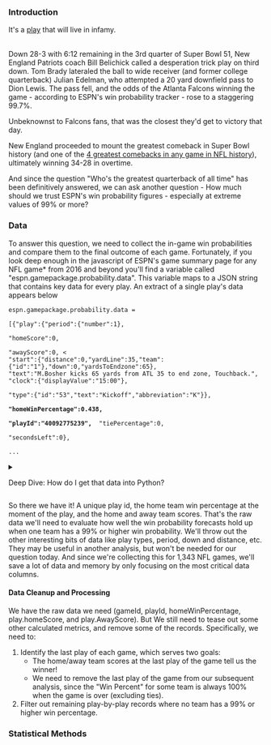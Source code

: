<h3>Introduction</h3>
It's a <a href="https://youtu.be/noLK78Hgq0A?t=4626">play</a> that will live in infamy.<br/><br/>

Down 28-3 with 6:12 remaining in the 3rd quarter of Super Bowl 51, New England Patriots coach Bill Belichick called a desperation trick play on third down. Tom Brady lateraled the ball to wide receiver (and former college quarterback) Julian Edelman, who attempted a 20 yard downfield pass to Dion Lewis. The pass fell, and the odds of the Atlanta Falcons winning the game - according to ESPN's win probability tracker - rose to a staggering 99.7%.

Unbeknownst to Falcons fans, that was the closest they'd get to victory that day.

New England proceeded to mount the greatest comeback in Super Bowl history (and one of the <a href="https://slate.com/culture/2017/02/did-the-falcons-really-have-a-99-percent-chance-to-win-the-super-bowl.html"> 4 greatest comebacks in any game in NFL history</a>), ultimately winning 34-28 in overtime.

And since the question "Who's the greatest quarterback of all time" has been definitively answered, we can ask another question - How much should we trust ESPN's win probability figures - especially at extreme values of 99% or more?

<h3>Data</h3>
To answer this question, we need to collect the in-game win probabilities and compare them to the final outcome of each game. Fortunately, if you look deep enough in the javascript of ESPN's game summary page for any NFL game* from 2016 and beyond you'll find a variable called "espn.gamepackage.probability.data". This variable maps to a JSON string that contains key data for every play. An extract of a single play's data appears below

<code><p>espn.gamepackage.probability.data =  
[{"play":{"period":{"number":1},  
"homeScore":0,  
"awayScore":0,  <
"start":{"distance":0,"yardLine":35,"team":{"id":"1"},"down":0,"yardsToEndzone":65}, 
"text":"M.Bosher kicks 65 yards from ATL 35 to end zone, Touchback.",
"clock":{"displayValue":"15:00"},  
"type":{"id":"53","text":"Kickoff","abbreviation":"K"}},  
<b>"homeWinPercentage":0.438,  
"playId":"40092775239",  </b>
"tiePercentage":0,  
 "secondsLeft":0},  
...
</code>

<details>
<summary><p>Deep Dive: How do I get that data into Python?</summary>Knowing the data above is available in the game summary page's javascript, we can get raw text that looks like JSON-formatted data with everything we need. If we import the javascript text and convert the data above to a JSON object, we can populate a Pandas DataFrame in a few quick steps, leveraging the Pandas <code><a href="https://pandas.pydata.org/pandas-docs/version/1.0.1/reference/api/pandas.json_normalize.html">Pandas.json_normalize</a></code> function. Here's a toy example of the process:</p>
 
<code>
<p>import json</p>
<p>import pandas</p>
<p>my_json_looking_text = '{"name":"John", "age":30, "car":null}'</p>
<p>my_json = json.loads(my_json_looking_text)</p>
<p>df = pd.json_normalize(my_json)</p>
 </code>
</details>

So there we have it! A unique play id, the home team win percentage at the moment of the play, and the home and away team scores. That's the raw data we'll need to evaluate how well the win probability forecasts hold up when one team has a 99% or higher win probability. We'll throw out the other interesting bits of data like play types, period, down and distance, etc. They may be useful in another analysis, but won't be needed for our question today. And since we're collecting this for 1,343 NFL games, we'll save a lot of data and memory by only focusing on the most critical data columns.
<h4>Data Cleanup and Processing</h4>
We have the raw data we need (gameId, playId, homeWinPercentage, play.homeScore, and play.AwayScore). But We still need to tease out some other calculated metrics, and remove some of the records. Specifically, we need to:
<ol>
 	<li>Identify the last play of each game, which serves two goals:
<ul>
 	<li>The home/away team scores at the last play of the game tell us the winner!</li>
 	<li>We need to remove the last play of the game from our subsequent analysis, since the "Win Percent" for some team is always 100% when the game is over (excluding ties).</li>
</ul>
</li>
 	<li>Filter out remaining play-by-play records where no team has a 99% or higher win percentage.</li>
</ol>
<h3>Statistical Methods</h3>
